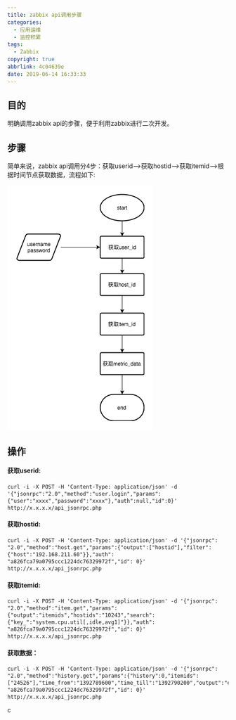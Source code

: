 ```yaml
---
title: zabbix api调用步骤
categories:
  - 应用运维
  - 监控积累
tags:
  - Zabbix
copyright: true
abbrlink: 4c04639e
date: 2019-06-14 16:33:33
---
```


## 目的

明确调用zabbix api的步骤，便于利用zabbix进行二次开发。



## 步骤

简单来说，zabbix api调用分4步：获取userid–>获取hostid–>获取itemid–>根据时间节点获取数据，流程如下:

![](zabbix-api调用步骤/1.png)

<!--more-->

## 操作

#### 获取userid:

```shell
curl -i -X POST -H 'Content-Type: application/json' -d '{"jsonrpc":"2.0","method":"user.login","params":{"user":"xxxx","password":"xxxx"},"auth":null,"id":0}' http://x.x.x.x/api_jsonrpc.php
```

 

#### 获取hostid:

```shell
curl -i -X POST -H 'Content-Type: application/json' -d '{"jsonrpc": "2.0","method":"host.get","params":{"output":["hostid"],"filter": {"host":"192.168.211.60"}},"auth": "a826fca79a0795ccc1224dc76329972f","id": 0}' http://x.x.x.x/api_jsonrpc.php
```

 

#### 获取itemid:

```shell
curl -i -X POST -H 'Content-Type: application/json' -d '{"jsonrpc": "2.0","method":"item.get","params":{"output":"itemids","hostids":"10243","search":{"key_":"system.cpu.util[,idle,avg1]"}},"auth": "a826fca79a0795ccc1224dc76329972f","id": 0}'  http://x.x.x.x/api_jsonrpc.php
```

 

#### 获取数据：

```shell
curl -i -X POST -H 'Content-Type: application/json' -d '{"jsonrpc": "2.0","method":"history.get","params":{"history":0,"itemids":["24526"],"time_from":"1392789600","time_till":"1392790200","output":"extend"},"auth": "a826fca79a0795ccc1224dc76329972f","id": 0}'  http://x.x.x.x/api_jsonrpc.php
```

c